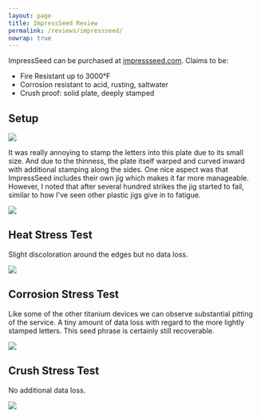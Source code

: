 ```yaml
---
layout: page
title: ImpressSeed Review
permalink: /reviews/impressseed/
nowrap: true
---
```

ImpressSeed can be purchased at <a href="https://impressseed.com/">impressseed.com</a>. Claims to be:
<ul>
	<li>Fire Resistant up to 3000°F</li>
	<li>Corrosion resistant to acid, rusting, saltwater</li>
	<li>Crush proof: solid plate, deeply stamped</li>
</ul>

## Setup

<img src="../../img/devices/impressseed_setup.jpeg" />

It was really annoying to stamp the letters into this plate due to its small size. And due to the thinness, the plate itself warped and curved inward with additional stamping along the sides. One nice aspect was that ImpressSeed includes their own jig which makes it far more manageable. However, I noted that after several hundred strikes the jig started to fail, similar to how I've seen other plastic jigs give in to fatigue.

<img src="../../img/devices/impressseed_new.jpeg" />

## Heat Stress Test

Slight discoloration around the edges but no data loss.

<img src="../../img/devices/impressseed_heat.jpeg" />

## Corrosion Stress Test

Like some of the other titanium devices we can observe substantial pitting of the service. A tiny amount of data loss with regard to the more lightly stamped letters. This seed phrase is certainly still recoverable.

<img src="../../img/devices/impressseed_acid.jpeg" />

## Crush Stress Test

No additional data loss.

<img src="../../img/devices/impressseed_crush.jpeg" />
